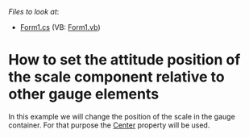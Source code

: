 <!-- default file list -->
*Files to look at*:

* [Form1.cs](./CS/WindowsApplication1/Form1.cs) (VB: [Form1.vb](./VB/WindowsApplication1/Form1.vb))
<!-- default file list end -->
# How to set the attitude position of the scale component relative to other gauge elements


<p>In this example we will change the position of the scale in the gauge container. For that purpose the <a href="http://documentation.devexpress.com/#CoreLibraries/DevExpressXtraGaugesCoreModelArcScale_Centertopic">Center</a> property will be used.</p>

<br/>


